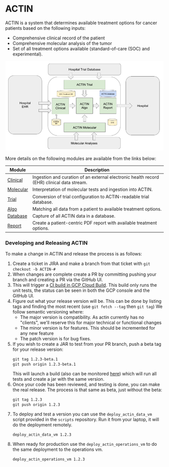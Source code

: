 # ACTIN

ACTIN is a system that determines available treatment options for cancer patients based on the following inputs:
 - Comprehensive clinical record of the patient 
 - Comprehensive molecular analysis of the tumor
 - Set of all treatment options available (standard-of-care (SOC) and experimental).

![ACTIN System](system/src/main/resources/actin_system.png)
 
More details on the following modules are available from the links below:

| Module                 | Description                                                                                |
|------------------------|--------------------------------------------------------------------------------------------|
| [Clinical](clinical)   | Ingestion and curation of an external electronic health record (EHR) clinical data stream. |
| [Molecular](molecular) | Interpretation of molecular tests and ingestion into ACTIN.                                |
| [Trial](trial)         | Conversion of trial configuration to ACTIN-readable trial database.                        |
| [Algo](algo)           | Matching all data from a patient to available treatment options.                           |
| [Database](database)   | Capture of all ACTIN data in a database.                                                   |
| [Report](report)       | Create a patient-centric PDF report with available treatment options.                      |

### Developing and Releasing ACTIN

To make a change in ACTIN and release the process is as follows:

1. Create a ticket in JIRA and make a branch from that ticket with `git checkout -b ACTIN-#`
2. When changes are complete create a PR by committing pushing your branch and creating a PR via the GitHub UI.
3. This will trigger
   a [CI build in GCP Cloud Build](https://console.cloud.google.com/cloud-build/builds;region=europe-west4?project=actin-build). This build
   only runs the unit tests, the status can be seen in both the GCP console and the GitHub UI.
4. Figure out what your release version will be. This can be done by listing tags and finding the most recent (use `git fetch --tag`
   then `git tag`)
   We follow semantic versioning where:
   - The major version is compatibility. As actin currently has no "clients", we'll reserve this for major technical or functional changes
   - The minor version is for features. This should be incremented for any new feature
   - The patch version is for bug fixes.
5. If you wish to create a JAR to test from your PR branch, push a beta tag for your release version:
    ```shell
   git tag 1.2.3-beta.1
   git push origin 1.2.3-beta.1
    ```
   This will launch a build (also can be
   monitored [here](https://console.cloud.google.com/cloud-build/builds;region=europe-west4?project=actin-build)) which will run all tests
   and create a jar with the same version.
6. Once your code has been reviewed, and testing is done, you can make the real release. The process is that same as beta, just without the
   beta:
    ```shell
    git tag 1.2.3
    git push origin 1.2.3
    ```
7. To deploy and test a version you can use the `deploy_actin_data_vm` script provided in the `scripts` repository. Run it from your laptop,
   it will do the deployment remotely.
   ```shell
   deploy_actin_data_vm 1.2.3
   ```
8. When ready for production use the `deploy_actin_operations_vm` to do the same deployment to the operations vm.
   ```shell
   deploy_actin_operations_vm 1.2.3
   ```
  
